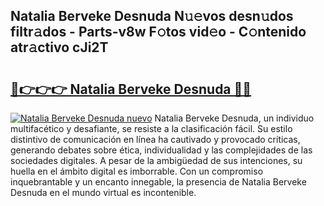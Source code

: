 ## Natalia Berveke Desnuda N𝚞𝚎vos desn𝚞dos filtr𝚊dos - Parts-v8w F𝚘tos vid𝚎o - C𝚘ntenido atr𝚊ctivo cJi2T

# <h2><a href="http://mbc8q8.tromn.icu/?c=Natalia+Berveke+Desnuda">🔗👉👉👉 Natalia Berveke Desnuda 🔗🔗</a></h2>

[![Natalia Berveke Desnuda nuevo](https://i.imgur.com/pEAQMta.gif)](http://mbc8q8.tromn.icu/?c=Natalia+Berveke+Desnuda)
Natalia Berveke Desnuda, un individuo multifacético y desafiante, se resiste a la clasificación fácil. Su estilo distintivo de comunicación en línea ha cautivado y provocado críticas, generando debates sobre ética, individualidad y las complejidades de las sociedades digitales. A pesar de la ambigüedad de sus intenciones, su huella en el ámbito digital es imborrable. Con un compromiso inquebrantable y un encanto innegable, la presencia de Natalia Berveke Desnuda en el mundo virtual es incontenible.
